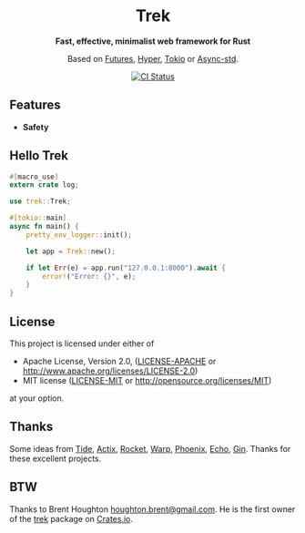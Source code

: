 <div align="center">
  <h1>Trek</h1>
   <p>
    <strong>Fast, effective, minimalist web framework for Rust</strong>
  </p>

  <p>Based on
    <a href="https://rust-lang-nursery.github.io/futures-rs/" rel="nofollow">Futures</a>,
    <a href="https://hyper.rs/" rel="nofollow">Hyper</a>,
    <a href="https://tokio.rs/" rel="nofollow">Tokio</a> or <a href="https://async.rs/" rel="nofollow">Async-std</a>.
  </p>
</div>

<div align="center">
  <a href="https://github.com/trek-rs/trek/actions"><img src="https://github.com/trek-rs/trek/workflows/CI/badge.svg" alt="CI Status" style="max-width:100%;"></a>
</div>

<!-- [![Build Status](https://travis-ci.org/trek-rs/trek.svg?branch=master)](https://travis-ci.org/trek-rs/trek) -->
<!-- [![Latest version](https://img.shields.io/crates/v/trek.svg)](https://crates.io/crates/trek) -->
<!-- [![Documentation](https://docs.rs/trek/badge.svg)](https://docs.rs/trek) -->
<!-- ![License](https://img.shields.io/crates/l/trek.svg) -->

## Features

- **Safety**

## Hello Trek

```rust
#[macro_use]
extern crate log;

use trek::Trek;

#[tokio::main]
async fn main() {
    pretty_env_logger::init();

    let app = Trek::new();

    if let Err(e) = app.run("127.0.0.1:8000").await {
        error!("Error: {}", e);
    }
}
```

## License

This project is licensed under either of

- Apache License, Version 2.0, ([LICENSE-APACHE](LICENSE-APACHE) or
  http://www.apache.org/licenses/LICENSE-2.0)
- MIT license ([LICENSE-MIT](LICENSE-MIT) or
  http://opensource.org/licenses/MIT)

at your option.

## Thanks

Some ideas from [Tide], [Actix], [Rocket], [Warp], [Phoenix], [Echo], [Gin]. Thanks for these excellent projects.

## BTW

Thanks to Brent Houghton <houghton.brent@gmail.com>. He is the first owner
of the [trek] package on [Crates.io].

[trek]: https://crates.io/crates/trek
[crates.io]: https://crates.io/
[futures]: https://rust-lang-nursery.github.io/futures-rs/
[hyper]: https://hyper.rs/
[tokio]: https://tokio.rs/
[async-std]: https://async.rs/
[tide]: https://github.com/http-rs/tide
[actix]: https://actix.rs/
[rocket]: https://rocket.rs/
[warp]: https://github.com/seanmonstar/warp
[phoenix]: https://phoenixframework.org/
[echo]: https://echo.labstack.com/
[gin]: https://gin-gonic.com/
